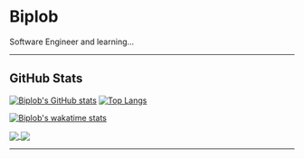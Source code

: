 # Biplob
Software Engineer and learning...
<hr>

## GitHub Stats

[![Biplob's GitHub stats](https://github-readme-stats.vercel.app/api?username=biplobmahadi&include_all_commits=true)](https://github.com/biplobmahadi/github-readme-stats)
[![Top Langs](https://github-readme-stats.vercel.app/api/top-langs/?username=biplobmahadi&langs_count=8&layout=compact)](https://github.com/biplobmahadi/github-readme-stats)

[![Biplob's wakatime stats](https://github-readme-stats.vercel.app/api/wakatime?username=biplobmahadi)](https://github.com/biplobmahadi/github-readme-stats)

<a href="https://github.com/biplobmahadi/react-with-linter-formatter-gitHooks">
  <img align="center" src="https://github-readme-stats.vercel.app/api/pin/?username=biplobmahadi&repo=react-with-linter-formatter-gitHooks" />
</a>
<a href="https://github.com/biplobmahadi/vite-with-necessary-packages">
  <img align="center" src="https://github-readme-stats.vercel.app/api/pin/?username=biplobmahadi&repo=vite-with-necessary-packages" />
</a>

<hr>
